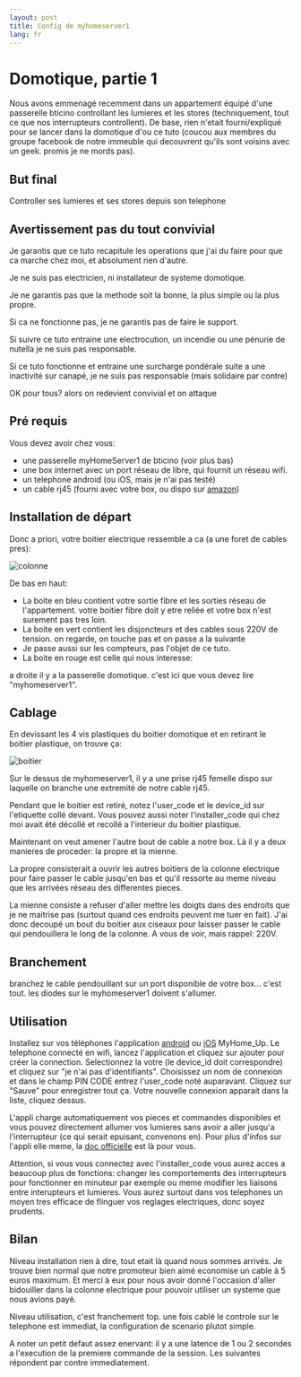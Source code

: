 ```yaml
---
layout: post
title: Config de myhomeserver1
lang: fr
---
```


# Domotique, partie 1

Nous avons emmenagé recemment dans un appartement équipé d'une passerelle bticino controllant les lumieres et les stores (techniquement, tout ce que nos interrupteurs controllent).
De base, rien n'etait fourni/expliqué pour se lancer dans la domotique d'ou ce tuto (coucou aux membres du groupe facebook de notre immeuble qui decouvrent qu'ils sont voisins avec un geek. promis je ne mords pas).

## But final
Controller ses lumieres et ses stores depuis son telephone

## Avertissement pas du tout convivial
Je garantis que ce tuto recapitule les operations que j'ai du faire pour que ca marche chez moi, et absolument rien d'autre.

Je ne suis pas electricien, ni installateur de systeme domotique.

Je ne garantis pas que la methode soit la bonne, la plus simple ou la plus propre.

Si ca ne fonctionne pas, je ne garantis pas de faire le support.

Si suivre ce tuto entraine une electrocution, un incendie ou une pénurie de nutella je ne suis pas responsable.

Si ce tuto fonctionne et entraine une surcharge pondérale suite a une inactivité sur canapé, je ne suis pas responsable (mais solidaire par contre)

OK pour tous? alors on redevient convivial et on attaque

## Pré requis
Vous devez avoir chez vous:

 * une passerelle myHomeServer1 de bticino (voir plus bas)
 * une box internet avec un port réseau de libre, qui fournit un réseau wifi.
 * un telephone android (ou iOS, mais je n'ai pas testé)
 * un cable rj45 (fourni avec votre box, ou dispo sur [amazon])

## Installation de départ
Donc a priori, votre boitier electrique ressemble a ca (a une foret de cables pres):

![colonne][colonne]

De bas en haut:

 * La boite en bleu contient votre sortie fibre et les sorties réseau de l'appartement. votre boitier fibre doit y etre reliée et votre box n'est surement pas tres loin.
 * La boite en vert contient les disjoncteurs et des cables sous 220V de tension. on regarde, on touche pas et on passe a la suivante
 * Je passe aussi sur les compteurs, pas l'objet de ce tuto.
 * La boite en rouge est celle qui nous interesse:

a droite il y a la passerelle domotique. c'est ici que vous devez lire "myhomeserver1".

## Cablage
En devissant les 4 vis plastiques du boitier domotique et en retirant le boitier plastique, on trouve ça:

![boitier][boitier]

Sur le dessus de myhomeserver1, il y a une prise rj45 femelle dispo sur laquelle on branche une extremité de notre cable rj45.

Pendant que le boitier est retiré, notez l'user_code et le device_id sur l'etiquette collé devant.
Vous pouvez aussi noter l'installer_code qui chez moi avait été décollé et recollé a l'interieur du boitier plastique.

Maintenant on veut amener l'autre bout de cable a notre box. Là il y a deux manieres de proceder: la propre et la mienne.

La propre consisterait a ouvrir les autres boitiers de la colonne electrique pour faire passer le cable jusqu'en bas et qu'il ressorte au meme niveau que les arrivées réseau des differentes pieces.

La mienne consiste a refuser d'aller mettre les doigts dans des endroits que je ne maitrise pas (surtout quand ces endroits peuvent me tuer en fait). J'ai donc decoupé un bout du boitier aux ciseaux pour laisser passer le cable qui pendouillera le long de la colonne.
A vous de voir, mais rappel: 220V.

## Branchement
branchez le cable pendouillant sur un port disponible de votre box... c'est tout. les diodes sur le myhomeserver1 doivent s'allumer.

## Utilisation
Installez sur vos téléphones l'application [android] ou [iOS] MyHome_Up.
Le telephone connecté en wifi, lancez l'application et cliquez sur ajouter pour créer la connection. Selectionnez la votre (le device_id doit correspondre) et cliquez sur "je n'ai pas d'identifiants". Choisissez un nom de connexion et dans le champ PIN CODE entrez l'user_code noté auparavant. Cliquez sur "Sauve" pour enregistrer tout ça. Votre nouvelle connexion apparait dans la liste, cliquez dessus.

L'appli charge automatiquement vos pieces et commandes disponibles et vous pouvez directement allumer vos lumieres sans avoir a aller jusqu'a l'interrupteur (ce qui serait epuisant, convenons en).
Pour plus d'infos sur l'appli elle meme, la [doc officielle][MyHome_Up] est là pour vous.

Attention, si vous vous connectez avec l'installer_code vous aurez acces a beaucoup plus de fonctions: changer les comportements des interrupteurs pour fonctionner en minuteur par exemple ou meme modifier les liaisons entre interupteurs et lumieres. Vous aurez surtout dans vos telephones un moyen tres efficace de flinguer vos reglages electriques, donc soyez prudents.

## Bilan
Niveau installation rien à dire, tout etait là quand nous sommes arrivés. Je trouve bien normal que notre promoteur bien aimé economise un cable à 5 euros maximum. Et merci à eux pour nous avoir donné l'occasion d'aller bidouiller dans la colonne electrique pour pouvoir utiliser un systeme que nous avions payé.

Niveau utilisation, c'est franchement top. une fois cablé le controle sur le telephone est immediat, la configuration de scenario plutot simple.

A noter un petit defaut assez enervant: il y a une latence de 1 ou 2 secondes a l'execution de la premiere commande de la session. Les suivantes répondent par contre immediatement.

[android]: https://play.google.com/store/apps/details?id=com.bticino.myhomeevo&hl=fr
[iOS]:https://itunes.apple.com/fr/app/myhome-up/id1086592490?mt=8
[amazon]: https://www.amazon.fr/b/ref=s9_acsd_hfnv_hd_bw_bT7LaZ_ct_x_ct02_w?_encoding=UTF8&node=430306031&pf_rd_m=A1X6FK5RDHNB96&pf_rd_s=merchandised-search-8&pf_rd_r=ZXN1PEWE9R0M77PZGC99&pf_rd_t=101&pf_rd_p=e0e9cb9b-767e-5ad1-aa18-c77f14f3c384&pf_rd_i=430265031
[MyHome_Up]: https://www.bticino.be/fr/domotique/myhomeup
[colonne]: https://lh3.googleusercontent.com/FsuQOmHgQAV5DRNoGU0p5qNHIk_vyHZPYBUa7zowtQQpj3ppOxAI81Ps-oJSX62oA08ywGqYup_0bzNVd6ydq83ozB4N3r-iNZ5B45fj9xQY9wRF4Ayai0it2xmtro_BVmcCIBPwchEJX0o37bKpLXQsntc06hTmIekV3vhbZFHjK5WHWrvloiQ1o_g49p5kWTz8ZWvXdHykrLU0TmdzwlFurAEAdOGyjxq8Vmy6hHykIF2w_2rknGJwsOdvHoA5wLelQH0gIJ9UGhImRilxQBkCFqy3511xIb6KiQNo32DKokqzKVK5zjL3476igLfcLkiYxaB0EQuBLb9VWJprwgLnTVhOJQzTCNmsTNgFolpR53xVqiia3ofe8KTETcpPnclrGYD-BS83LnvfqPkvsXV6mv-xhuegxBjRr9bVOQPZ-3sI466eNcgflmUlxTF9R4LYtNNsO6iS0hPeI0gz4nTnyAsiW5b5RNAqBlvR2LoOQ0Phy_x-w-ok1k4qf5xJIvITwu-1fyK1OVQZdbiL7fAH4-Sg2INvR60O_6ZGF8-2KvAI8DklDXixsgs-YxSNtx6drxHXfq2EQTkoTss1bdX8fu8wfF4ydb3cTjjLBd8Ts6tlEC5GhKjpKzDnEMFH5k3BdkDLr1huNblRE7jkmpakIfeYnlAw=w500-h667-no "Colonne electrique"
[boitier]: https://lh3.googleusercontent.com/_4NAt0wQ6OZwhXNOJMClEbtd2qIJme8-ZckTMGbh9vrbN-THa2GftrIK6-quo_-hxzpavPsYJcgBgOtR49Wox4F0kUSxVd_skn8FuFPHI2y7__Hl4C0a4BAfxnKDcSPObfOqgA8583RkpLK9X120BqI3-8tQf0ZsSLGdbFvc5hKVqXZ1bhwbr2sTsOYKKH85QfKD2cbvl9_yS5m8MwHzHPOLBMC9SAQFQ8EGHS-YlBMQmz5qXJmnuo_CvSBbPRFlsMMvPgRcDvJZUpcVNmlbMaC010H3unRnsrUtmXFN_PJOFt-Or9Y60YY5PRFiZQxJnUnDWbkaFb5-6CMTblbvTW7LJLKrVcSPJgsbpV_VvfQkQc5Ez-2svvYia-iBXzZV0XKoAM2wMdt6nhHolanv9HxQBR40CFxVhF6eX6phdTjhtIvzkDUC0BgkNUInt8YjmLCclg8WCU9u1gkdj1D6T-CXacG255rsBmGu3sa0A-lfIKoBP9e0JPknZzTTIoIgNxJ11JZ-Kzr02mq1jZ1wS7BXas5o_ZwJLMTGnK8ollxRQCbZI4CU_8z1dvkhuVFwvgw2gqGUfG-rLbo7UQESgJsWg00-VNXdgVkCR6bhXFCQE-TEp_Bs25rggOgAWHF9l_EbDFOqkV7cU30FARRH8nG_XyOcnlzY=w500-h375-no "Boitier electrique"
